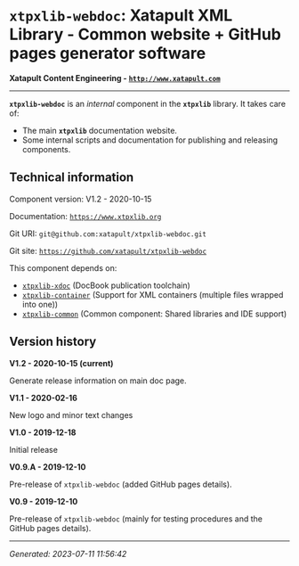 # `xtpxlib-webdoc`: Xatapult XML Library - Common website + GitHub pages generator software

**Xatapult Content Engineering - [`http://www.xatapult.com`](http://www.xatapult.com)**

---------- 

**`xtpxlib-webdoc`** is an *internal* component in the **`xtpxlib`** library. It takes care of:

* The main **`xtpxlib`** documentation website.
* Some internal scripts and documentation for publishing and releasing components.

## Technical information

Component version: V1.2 - 2020-10-15

Documentation: [`https://www.xtpxlib.org`](https://www.xtpxlib.org)

Git URI: `git@github.com:xatapult/xtpxlib-webdoc.git`

Git site: [`https://github.com/xatapult/xtpxlib-webdoc`](https://github.com/xatapult/xtpxlib-webdoc)
      
This component depends on:
* [`xtpxlib-xdoc`](https://xdoc.xtpxlib.org) (DocBook publication toolchain)
* [`xtpxlib-container`](https://container.xtpxlib.org) (Support for XML containers (multiple files wrapped into one))
* [`xtpxlib-common`](https://common.xtpxlib.org) (Common component: Shared libraries and IDE support)

## Version history

**V1.2 - 2020-10-15 (current)**

Generate release information on main doc page.

**V1.1 - 2020-02-16**

New logo and minor text changes

**V1.0 - 2019-12-18**

Initial release

**V0.9.A - 2019-12-10**

Pre-release of `xtpxlib-webdoc` (added GitHub pages details).

**V0.9 - 2019-12-10**

Pre-release of `xtpxlib-webdoc` (mainly for testing procedures and the GitHub pages details).


-----------
*Generated: 2023-07-11 11:56:42*

